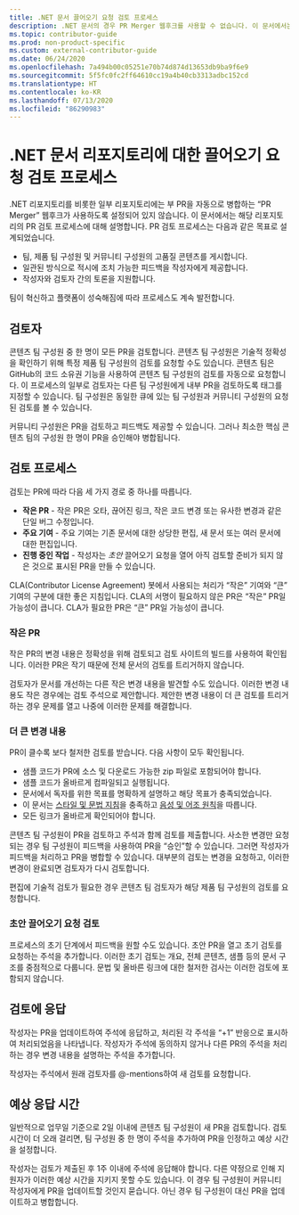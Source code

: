 ```yaml
---
title: .NET 문서 끌어오기 요청 검토 프로세스
description: .NET 문서의 경우 PR Merger 웹후크를 사용할 수 없습니다. 이 문서에서는 해당 리포지토리의 PR 프로세스에 대해 설명합니다.
ms.topic: contributor-guide
ms.prod: non-product-specific
ms.custom: external-contributor-guide
ms.date: 06/24/2020
ms.openlocfilehash: 7a494b00c05251e70b74d874d13653db9ba9f6e9
ms.sourcegitcommit: 5f5fc0fc2ff64610cc19a4b40cb3313adbc152cd
ms.translationtype: HT
ms.contentlocale: ko-KR
ms.lasthandoff: 07/13/2020
ms.locfileid: "86290983"
---
```

# <a name="pull-request-review-process-for-the-net-docs-repositories"></a>.NET 문서 리포지토리에 대한 끌어오기 요청 검토 프로세스

.NET 리포지토리를 비롯한 일부 리포지토리에는 부 PR을 자동으로 병합하는 “PR Merger” 웹후크가 사용하도록 설정되어 있지 않습니다. 이 문서에서는 해당 리포지토리의 PR 검토 프로세스에 대해 설명합니다. PR 검토 프로세스는 다음과 같은 목표로 설계되었습니다.

- 팀, 제품 팀 구성원 및 커뮤니티 구성원의 고품질 콘텐츠를 게시합니다.
- 일관된 방식으로 적시에 조치 가능한 피드백을 작성자에게 제공합니다.
- 작성자와 검토자 간의 토론을 지원합니다.

팀이 혁신하고 플랫폼이 성숙해짐에 따라 프로세스도 계속 발전합니다.

## <a name="reviewers"></a>검토자

콘텐츠 팀 구성원 중 한 명이 모든 PR을 검토합니다. 콘텐츠 팀 구성원은 기술적 정확성을 확인하기 위해 특정 제품 팀 구성원의 검토를 요청할 수도 있습니다. 콘텐츠 팀은 GitHub의 코드 소유권 기능을 사용하여 콘텐츠 팀 구성원의 검토를 자동으로 요청합니다. 이 프로세스의 일부로 검토자는 다른 팀 구성원에게 내부 PR을 검토하도록 태그를 지정할 수 있습니다. 팀 구성원은 동일한 큐에 있는 팀 구성원과 커뮤니티 구성원의 요청된 검토를 볼 수 있습니다.

커뮤니티 구성원은 PR을 검토하고 피드백도 제공할 수 있습니다. 그러나 최소한 핵심 콘텐츠 팀의 구성원 한 명이 PR을 승인해야 병합됩니다.

## <a name="review-process"></a>검토 프로세스

검토는 PR에 따라 다음 세 가지 경로 중 하나를 따릅니다.

- **작은 PR** - 작은 PR은 오타, 끊어진 링크, 작은 코드 변경 또는 유사한 변경과 같은 단일 버그 수정입니다.
- **주요 기여** - 주요 기여는 기존 문서에 대한 상당한 편집, 새 문서 또는 여러 문서에 대한 편집입니다.
- **진행 중인 작업** - 작성자는 *초안* 끌어오기 요청을 열어 아직 검토할 준비가 되지 않은 것으로 표시된 PR을 만들 수 있습니다.

CLA(Contributor License Agreement) 봇에서 사용되는 처리가 “작은” 기여와 “큰” 기여의 구분에 대한 좋은 지침입니다. CLA의 서명이 필요하지 않은 PR은 “작은” PR일 가능성이 큽니다. CLA가 필요한 PR은 “큰” PR일 가능성이 큽니다.

### <a name="small-prs"></a>작은 PR

작은 PR의 변경 내용은 정확성을 위해 검토되고 검토 사이트의 빌드를 사용하여 확인됩니다. 이러한 PR은 작기 때문에 전체 문서의 검토를 트리거하지 않습니다. 

검토자가 문서를 개선하는 다른 작은 변경 내용을 발견할 수도 있습니다. 이러한 변경 내용도 작은 경우에는 검토 주석으로 제안합니다. 제안한 변경 내용이 더 큰 검토를 트리거하는 경우 문제를 열고 나중에 이러한 문제를 해결합니다. 

### <a name="larger-changes"></a>더 큰 변경 내용

PR이 클수록 보다 철저한 검토를 받습니다. 다음 사항이 모두 확인됩니다.

- 샘플 코드가 PR에 소스 및 다운로드 가능한 zip 파일로 포함되어야 합니다.
- 샘플 코드가 올바르게 컴파일되고 실행됩니다.
- 문서에서 독자를 위한 목표를 명확하게 설명하고 해당 목표가 충족되었습니다.
- 이 문서는 [스타일 및 문법 지침](dotnet-style-guide.md)을 충족하고 [음성 및 어조 원칙](dotnet-voice-tone.md)을 따릅니다.
- 모든 링크가 올바르게 확인되어야 합니다.

콘텐츠 팀 구성원이 PR을 검토하고 주석과 함께 검토를 제출합니다. 사소한 변경만 요청되는 경우 팀 구성원이 피드백을 사용하여 PR을 “승인”할 수 있습니다. 그러면 작성자가 피드백을 처리하고 PR을 병합할 수 있습니다. 대부분의 검토는 변경을 요청하고, 이러한 변경이 완료되면 검토자가 다시 검토합니다.

편집에 기술적 검토가 필요한 경우 콘텐츠 팀 검토자가 해당 제품 팀 구성원의 검토를 요청합니다.

### <a name="review-draft-pull-requests"></a>초안 끌어오기 요청 검토

프로세스의 초기 단계에서 피드백을 원할 수도 있습니다. 초안 PR을 열고 초기 검토를 요청하는 주석을 추가합니다. 이러한 초기 검토는 개요, 전체 콘텐츠, 샘플 등의 문서 구조를 중점적으로 다룹니다. 문법 및 올바른 링크에 대한 철저한 검사는 이러한 검토에 포함되지 않습니다.

## <a name="respond-to-reviews"></a>검토에 응답

작성자는 PR을 업데이트하여 주석에 응답하고, 처리된 각 주석을 “+1” 반응으로 표시하여 처리되었음을 나타냅니다. 작성자가 주석에 동의하지 않거나 다른 PR의 주석을 처리하는 경우 변경 내용을 설명하는 주석을 추가합니다.

작성자는 주석에서 원래 검토자를 @-mentions하여 새 검토를 요청합니다. 

## <a name="response-time-expectations"></a>예상 응답 시간

일반적으로 업무일 기준으로 2일 이내에 콘텐츠 팀 구성원이 새 PR을 검토합니다. 검토 시간이 더 오래 걸리면, 팀 구성원 중 한 명이 주석을 추가하여 PR을 인정하고 예상 시간을 설정합니다.

작성자는 검토가 제출된 후 1주 이내에 주석에 응답해야 합니다. 다른 약정으로 인해 지원자가 이러한 예상 시간을 지키지 못할 수도 있습니다. 이 경우 팀 구성원이 커뮤니티 작성자에게 PR을 업데이트할 것인지 묻습니다. 아닌 경우 팀 구성원이 대신 PR을 업데이트하고 병합합니다.
